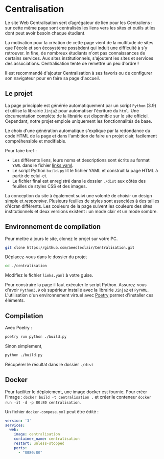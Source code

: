 # Centralisation

Le site Web Centralisation sert d’agrégateur de lien pour les Centraliens : sur cette même page sont centralisés les liens vers les sites et outils utiles dont peut avoir besoin chaque étudiant.

La motivation pour la création de cette page vient de la multitude de sites que l'école et son écosystème possèdent qui induit une difficulté à s'y retrouver. In fine, de nombreux étudiants n'ont pas connaissances de certains services. Aux sites institutionnels, s'ajoutent les sites et services des associations. Centralisation tente de remettre un peu d'ordre !

Il est recommandé d'ajouter Centralisation à ses favoris ou de configurer son navigateur pour en faire sa page d'accueil.

## Le projet

La page principale est générée automatiquement par un script `Python` (3.9) et utilise la librairie `Jinja2` pour automatiser l'écriture du `html`. Une documentation complète de la librairie est disponible sur le site officiel. Cependant, notre projet emploie uniquement les fonctionnalités de base.

Le choix d'une génération automatique s'explique par la redondance du code HTML de la page et dans l'ambition de faire un projet clair, facilement compréhensible et modifiable. 

Pour faire bref : 
- Les différents liens, leurs noms et descriptions sont écrits au format `YAML` dans le fichier [links.yaml](./links.yaml).
- Le script Python `build.py` lit le fichier YAML et construit la page HTML à partir de celui-ci.
- Le fichier final est enregistré dans le dossier `./dist` aux côtés des feuilles de styles CSS et des images.

La conception du site à également suivi une volonté de choisir un design simple et *responsive*. Plusieurs feuilles de styles sont associées à des tailles d'écran différents. Les couleurs de la page suivent les couleurs des sites institutionnels et deux versions existent : un mode clair et un mode sombre.

## Environnement de compilation

Pour mettre à jours le site, clonez le projet sur votre PC.

```bash
git clone https://github.com/aeecleclair/Centralisation.git
```

Déplacez-vous dans le dossier du projet

```bash
cd ./centralisation
```

Modifiez le fichier `links.yaml` à votre guise.

Pour construire la page il faut exécuter le script Python. Assurez-vous d'avoir `Python3.9` où supérieur installé avec la librairie `Jinja2` et `PyYAML`. L'utilisation d'un environnement virtuel avec [Poetry](https://python-poetry.org/) permet d'installer ces éléments.

## Compilation

Avec Poetry :

```bash
poetry run python ./build.py
```

Sinon simplement, 

```bash
python ./build.py
```

Récupérer le résultat dans le dossier `./dist`

## Docker

Pour faciliter le déploiement, une image docker est fournie. Pour créer l'image :  `docker build -t centralisation .` et créer le conteneur `docker run -it -d -p 80:80 centralisation`.

Un fichier `docker-compose.yml` peut être édité :

```yml
version: '3'
services:
  web:
    image: centralisation
    container_name: centralisation
    restart: unless-stopped
    ports:
      - "8080:80"
```
